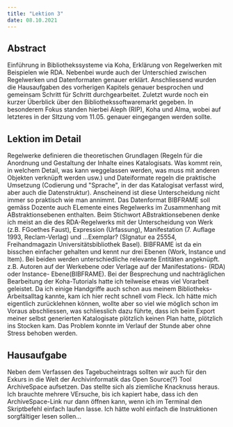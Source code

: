 ```yaml
---
title: "Lektion 3"
date: 08.10.2021
---
```


## Abstract
Einführung in Bibliothekssysteme via Koha, Erklärung von Regelwerken mit Beispielen wie RDA. Nebenbei wurde auch der Unterschied zwischen Regelwerken und Datenformaten genauer erklärt. 
Anschliessend wurden die Hausaufgaben des vorherigen Kapitels genauer besprochen und gemeinsam Schritt für Schritt durchgearbeitet.
Zuletzt wurde noch ein kurzer Überblick über den Bibliothekssoftwaremarkt gegeben. In besonderem Fokus standen hierbei Aleph (RIP), Koha und Alma, wobei auf letzteres in der SItzung vom 11.05. genauer eingegangen werden sollte.

## Lektion im Detail
Regelwerke definieren die theoretischen Grundlagen (Regeln für die Anordnung und Gestaltung der Inhalte eines Katalogisats. Was kommt rein, in welchem Detail, was kann weggelassen werden, was muss mit anderen Objekten verknüpft werden usw.) und Dateiformate regeln die praktische Umsetzung (Codierung und "Sprache", in der das Katalogisat verfasst wird, aber auch die Datenstruktur). Anscheinend ist diese Unterscheidung nicht immer so praktisch wie man annimmt. Das Datenformat BIBFRAME soll gemäss Dozente auch ELemente eines Regelwerks im Zusammenhang mit ABstraktionsebenen enthalten.
Beim Stichwort ABstraktionsebenen denke ich meist an die des RDA-Regelwerks mit der Unterscheidung von Werk (z.B. FGoethes Faust), Expression (Urfassung), Manifestation (7. Auflage 1993, Reclam-Verlag) und ...Exemplar? (SIgnatur ea 25554, Freihandmagazin Universitätsbibliothek Basel). BIBFRAME ist da ein bisschen einfacher gehalten und kennt nur drei Ebenen (Work, Instance und Item). Bei beiden werden unterschiedliche relevante Entitäten angeknüpft. z.B. Autoren auf der Werkebene oder Verlage auf der Manifestations- (RDA) oder Instance- Ebene(BIBFRAME). 
Bei der Besprechung und nachträglichen Bearbeitung der Koha-Tutorials hatte ich teilweise etwas viel Vorarbeit geleistet. Da ich einige Handgriffe auch schon aus meinem Bibliotheks-Arbeitsalltag kannte, kam ich hier recht schnell vom Fleck. Ich hätte mich eigentlich zurücklehnen können, wollte aber so viel wie möglich schon im Voraus abschliessen, was schliesslich dazu führte, dass ich beim Export meiner selbst generierten Katalogisate plötzlich keinen Plan hatte, plötzlich ins Stocken kam. Das Problem konnte im Verlauf der Stunde aber ohne Stress behoben werden.

## Hausaufgabe
Neben dem Verfassen des Tagebucheintrags sollten wir auch für den Exkurs in die Welt der Archivinformatik das Open Source(?) Tool ArchiveSpace aufsetzen.
Das stellte sich als ziemliche Knacknuss heraus. Ich brauchte mehrere VErsuche, bis ich kapiert habe, dass ich den ArchiveSpace-Link nur dann öffnen kann, wenn ich im Terminal den Skriptbefehl einfach laufen lasse. Ich hätte wohl einfach die Instruktionen sorgfältiger lesen sollen...
